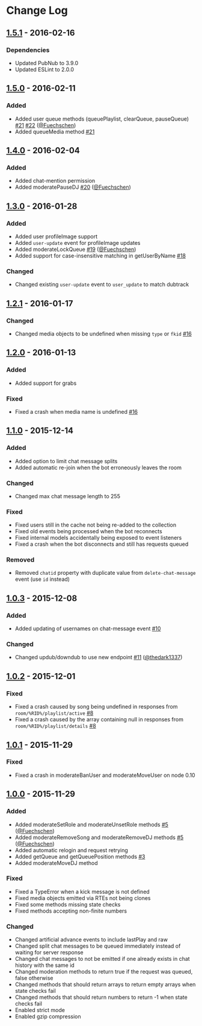 # Change Log

## [1.5.1] - 2016-02-16
### Dependencies
- Updated PubNub to 3.9.0
- Updated ESLint to 2.0.0

## [1.5.0] - 2016-02-11
### Added
- Added user queue methods (queuePlaylist, clearQueue, pauseQueue) [#21](https://github.com/anjanms/DubAPI/issues/21) [#22](https://github.com/anjanms/DubAPI/pull/22) ([@Fuechschen](https://github.com/Fuechschen))
- Added queueMedia method [#21](https://github.com/anjanms/DubAPI/issues/21)

## [1.4.0] - 2016-02-04
### Added
- Added chat-mention permission
- Added moderatePauseDJ [#20](https://github.com/anjanms/DubAPI/pull/20) ([@Fuechschen](https://github.com/Fuechschen))

## [1.3.0] - 2016-01-28
### Added
- Added user profileImage support
- Added `user-update` event for profileImage updates
- Added moderateLockQueue [#19](https://github.com/anjanms/DubAPI/pull/19) ([@Fuechschen](https://github.com/Fuechschen))
- Added support for case-insensitive matching in getUserByName [#18](https://github.com/anjanms/DubAPI/issues/18)

### Changed
- Changed existing `user-update` event to `user_update` to match dubtrack

## [1.2.1] - 2016-01-17
### Changed
- Changed media objects to be undefined when missing `type` or `fkid` [#16](https://github.com/anjanms/DubAPI/issues/16)

## [1.2.0] - 2016-01-13
### Added
- Added support for grabs

### Fixed
- Fixed a crash when media name is undefined [#16](https://github.com/anjanms/DubAPI/issues/16)

## [1.1.0] - 2015-12-14
### Added
- Added option to limit chat message splits
- Added automatic re-join when the bot erroneously leaves the room

### Changed
- Changed max chat message length to 255

### Fixed
- Fixed users still in the cache not being re-added to the collection
- Fixed old events being processed when the bot reconnects
- Fixed internal models accidentally being exposed to event listeners
- Fixed a crash when the bot disconnects and still has requests queued

### Removed
- Removed `chatid` property with duplicate value from `delete-chat-message` event (use `id` instead)

## [1.0.3] - 2015-12-08
### Added
- Added updating of usernames on chat-message event [#10](https://github.com/anjanms/DubAPI/issues/10)

### Changed
- Changed updub/downdub to use new endpoint [#11](https://github.com/anjanms/DubAPI/pull/11) ([@thedark1337](https://github.com/thedark1337))

## [1.0.2] - 2015-12-01
### Fixed
- Fixed a crash caused by song being undefined in responses from `room/%RID%/playlist/active` [#8](https://github.com/anjanms/DubAPI/issues/8)
- Fixed a crash caused by the array containing null in responses from `room/%RID%/playlist/details` [#8](https://github.com/anjanms/DubAPI/issues/8)

## [1.0.1] - 2015-11-29
### Fixed
- Fixed a crash in moderateBanUser and moderateMoveUser on node 0.10

## [1.0.0] - 2015-11-29
### Added
- Added moderateSetRole and moderateUnsetRole methods [#5](https://github.com/anjanms/DubAPI/pull/5) ([@Fuechschen](https://github.com/Fuechschen))
- Added moderateRemoveSong and moderateRemoveDJ methods [#5](https://github.com/anjanms/DubAPI/pull/5) ([@Fuechschen](https://github.com/Fuechschen))
- Added automatic relogin and request retrying
- Added getQueue and getQueuePosition methods [#3](https://github.com/anjanms/DubAPI/issues/3)
- Added moderateMoveDJ method

### Fixed
- Fixed a TypeError when a kick message is not defined
- Fixed media objects emitted via RTEs not being clones
- Fixed some methods missing state checks
- Fixed methods accepting non-finite numbers

### Changed
- Changed artificial advance events to include lastPlay and raw
- Changed split chat messages to be queued immediately instead of waiting for server response
- Changed chat messages to not be emitted if one already exists in chat history with the same id
- Changed moderation methods to return true if the request was queued, false otherwise
- Changed methods that should return arrays to return empty arrays when state checks fail
- Changed methods that should return numbers to return -1 when state checks fail
- Enabled strict mode
- Enabled gzip compression

[1.5.1]: https://github.com/anjanms/DubAPI/compare/v1.5.0...v1.5.1
[1.5.0]: https://github.com/anjanms/DubAPI/compare/v1.4.0...v1.5.0
[1.4.0]: https://github.com/anjanms/DubAPI/compare/v1.3.0...v1.4.0
[1.3.0]: https://github.com/anjanms/DubAPI/compare/v1.2.1...v1.3.0
[1.2.1]: https://github.com/anjanms/DubAPI/compare/v1.2.0...v1.2.1
[1.2.0]: https://github.com/anjanms/DubAPI/compare/v1.1.0...v1.2.0
[1.1.0]: https://github.com/anjanms/DubAPI/compare/v1.0.3...v1.1.0
[1.0.3]: https://github.com/anjanms/DubAPI/compare/v1.0.2...v1.0.3
[1.0.2]: https://github.com/anjanms/DubAPI/compare/v1.0.1...v1.0.2
[1.0.1]: https://github.com/anjanms/DubAPI/compare/v1.0.0...v1.0.1
[1.0.0]: https://github.com/anjanms/DubAPI/compare/0.2.4...v1.0.0